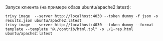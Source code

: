 Запуск клиента (на примере обаза ubuntu/apache2:latest):
```shell
trivy image  --server http://localhost:4030 --token dummy -f json -o results.json ubuntu/apache2:latest
trivy image  --server http://localhost:4030 --token dummy --format template --template "@./contrib/html.tpl" -o ./1-rep.html ubuntu/apache2:latest
```
